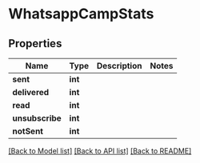 # WhatsappCampStats

## Properties
Name | Type | Description | Notes
------------ | ------------- | ------------- | -------------
**sent** | **int** |  | 
**delivered** | **int** |  | 
**read** | **int** |  | 
**unsubscribe** | **int** |  | 
**notSent** | **int** |  | 

[[Back to Model list]](../../README.md#documentation-for-models) [[Back to API list]](../../README.md#documentation-for-api-endpoints) [[Back to README]](../../README.md)


